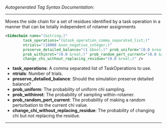 <!-- THIS IS AN AUTOGENERATED FILE: Don't edit it directly, instead change the schema definition in the code itself. -->

_Autogenerated Tag Syntax Documentation:_

---
Moves the side chain for a set of residues identified by a task operation in a manner that can be totally independent of rotamer assignments

```xml
<Sidechain name="(&string;)"
        task_operations="(&task_operation_comma_separated_list;)"
        ntrials="(10000 &non_negative_integer;)"
        preserve_detailed_balance="(1 &bool;)" prob_uniform="(0.0 &real;)"
        prob_withinrot="(0.0 &real;)" prob_random_pert_current="(0.0 &real;)"
        change_chi_without_replacing_residue="(0.0 &real;)" />
```

-   **task_operations**: A comma separated list of TaskOperations to use.
-   **ntrials**: Number of trials.
-   **preserve_detailed_balance**: Should the simulation preserve detailed balance?
-   **prob_uniform**: The probability of uniform chi sampling.
-   **prob_withinrot**: The probability of sampling within-rotamer.
-   **prob_random_pert_current**: The probability of making a random perturbation to the current chi value.
-   **change_chi_without_replacing_residue**: The probability of changing chi but not replacing the residue.

---
